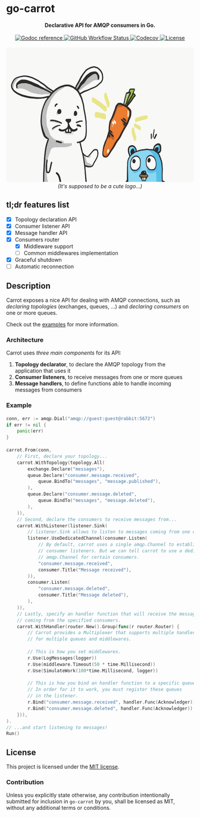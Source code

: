 # go-carrot

<div align="center">
    <strong>
        Declarative API for AMQP consumers in Go.
    </strong>
</div>

<br />

<div align="center">
    <!-- Godoc -->
    <a href="https://godoc.org/github.com/ar3s3ru/go-carrot">
        <img alt="Godoc reference"
            src="https://img.shields.io/badge/godoc-reference-5272B4.svg?style=flat-square">
    </a>
    <!-- Workflow -->
    <a href="">
        <img alt="GitHub Workflow Status"
            src="https://img.shields.io/github/workflow/status/ar3s3ru/go-carrot/Pipeline?style=flat-square">
    </a>
    <!-- Coverage -->
    <a href="https://codecov.io/gh/ar3s3ru/go-carrot">
        <img alt="Codecov"
            src="https://img.shields.io/codecov/c/github/ar3s3ru/go-carrot?style=flat-square">
    </a>
    <!-- License -->
    <a href="LICENSE">
        <img alt="License"
            src="https://img.shields.io/github/license/ar3s3ru/go-carrot?style=flat-square">
    </a>
</div>

<br />

<div align="center">
    <img height=360 src="assets/logo.jpg">
</div>

<div align="center">
    <i>
        (It's supposed to be a cute logo...)
    </i>
</div>

## tl;dr features list

- [x] Topology declaration API
- [x] Consumer listener API
- [x] Message handler API
- [x] Consumers router
  - [x] Middleware support
  - [ ] Common middlewares implementation
- [x] Graceful shutdown
- [ ] Automatic reconnection

## Description

Carrot exposes a nice API for dealing with AMQP connections, such as _declaring topologies_ (exchanges, queues, ...) and _declaring consumers_ on one or more queues.

Check out the [examples](examples/simple-consumer/main.go) for more information.

### Architecture

Carrot uses _three main components_ for its API:

1. **Topology declarator**, to declare the AMQP topology from the application that uses it
2. **Consumer listeners**, to receive messages from one or more queues
3. **Message handlers**, to define functions able to handle incoming messages from consumers

### Example

```go
conn, err := amqp.Dial("amqp://guest:guest@rabbit:5672")
if err != nil {
    panic(err)
}

carrot.From(conn,
    // First, declare your topology...
    carrot.WithTopology(topology.All(
        exchange.Declare("messages"),
        queue.Declare("consumer.message.received",
            queue.BindTo("messages", "message.published"),
        ),
        queue.Declare("consumer.message.deleted",
            queue.BindTo("messages", "message.deleted"),
        ),
    )),
    // Second, declare the consumers to receive messages from...
    carrot.WithListener(listener.Sink(
        // listener.Sink allows to listen to messages coming from one or more consumers!
        listener.UseDedicatedChannel(consumer.Listen(
            // By default, carrot uses a single amqp.Channel to establish
            // consumer listeners. But we can tell carrot to use a dedicated
            // amqp.Channel for certain consumers.
            "consumer.message.received",
            consumer.Title("Message received"),
        )),
        consumer.Listen(
            "consumer.message.deleted",
            consumer.Title("Message deleted"),
        ),
    )),
    // Lastly, specify an handler function that will receive the messages
    // coming from the specified consumers.
    carrot.WithHandler(router.New().Group(func(r router.Router) {
        // Carrot provides a Multiplexer that supports multiple handlers
        // for multiple queues and middlewares.

        // This is how you set middlewares.
        r.Use(LogMessages(logger))
        r.Use(middleware.Timeout(50 * time.Millisecond))
        r.Use(SimulateWork(100*time.Millisecond, logger))

        // This is how you bind an handler function to a specific queue.
        // In order for it to work, you must register these queues
        // in the listener.
        r.Bind("consumer.message.received", handler.Func(Acknowledger))
        r.Bind("consumer.message.deleted", handler.Func(Acknowledger))
    })),
).
// ...and start listening to messages!
Run()
```

## License

This project is licensed under the [MIT license](LICENSE).

### Contribution

Unless you explicitly state otherwise, any contribution intentionally submitted for inclusion in `go-carrot` by you, shall be licensed as MIT, without any additional terms or conditions.
